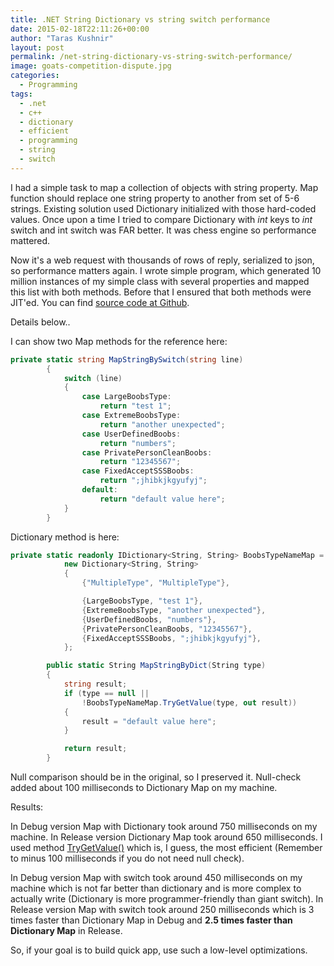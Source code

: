 ```yaml
---
title: .NET String Dictionary vs string switch performance
date: 2015-02-18T22:11:26+00:00
author: "Taras Kushnir"
layout: post
permalink: /net-string-dictionary-vs-string-switch-performance/
image: goats-competition-dispute.jpg
categories:
  - Programming
tags:
  - .net
  - c++
  - dictionary
  - efficient
  - programming
  - string
  - switch
---
```

I had a simple task to map a collection of objects with string property. Map function should replace one string property to another from set of 5-6 strings. Existing solution used Dictionary initialized with those hard-coded values. Once upon a time I tried to compare Dictionary with _int_ keys to _int_ switch and int switch was FAR better. It was chess engine so performance mattered.

Now it's a web request with thousands of rows of reply, serialized to json, so performance matters again. I wrote simple program, which generated 10 million instances of my simple class with several properties and mapped this list with both methods. Before that I ensured that both methods were JIT'ed. You can find <a href="https://github.com/Ribtoks/heap/blob/master/PerformanceTests/StringSwitchTest/StringSwitchTest/Program.cs" target="_blank">source code at Github</a>.

Details below..

<!--more-->

I can show two Map methods for the reference here:

```csharp
private static string MapStringBySwitch(string line)
        {
            switch (line)
            {
                case LargeBoobsType:
                    return "test 1";
                case ExtremeBoobsType:
                    return "another unexpected";
                case UserDefinedBoobs:
                    return "numbers";
                case PrivatePersonCleanBoobs:
                    return "12345567";
                case FixedAcceptSSSBoobs:
                    return ";jhibkjkgyufyj";
                default:
                    return "default value here";
            }
        }
```

Dictionary method is here:

```csharp
private static readonly IDictionary<String, String> BoobsTypeNameMap =
            new Dictionary<String, String>
            {
                {"MultipleType", "MultipleType"},

                {LargeBoobsType, "test 1"},
                {ExtremeBoobsType, "another unexpected"},
                {UserDefinedBoobs, "numbers"},
                {PrivatePersonCleanBoobs, "12345567"},
                {FixedAcceptSSSBoobs, ";jhibkjkgyufyj"},
            };

        public static String MapStringByDict(String type)
        {
            string result;
            if (type == null || 
                !BoobsTypeNameMap.TryGetValue(type, out result))
            {
                result = "default value here";
            }

            return result;
        }
```

Null comparison should be in the original, so I preserved it. Null-check added about 100 milliseconds to Dictionary Map on my machine.

Results:

In Debug version Map with Dictionary took around 750 milliseconds on my machine. In Release version Dictionary Map took around 650 milliseconds. I used method <a href="https://msdn.microsoft.com/en-us/library/bb347013%28v=vs.110%29.aspx" target="_blank">TryGetValue()</a> which is, I guess, the most efficient (Remember to minus 100 milliseconds if you do not need null check).

In Debug version Map with switch took around 450 milliseconds on my machine which is not far better than dictionary and is more complex to actually write (Dictionary is more programmer-friendly than giant switch). In Release version Map with switch took around 250 milliseconds which is 3 times faster than Dictionary Map in Debug and **2.5 times faster than Dictionary Map** in Release.

So, if your goal is to build quick app, use such a low-level optimizations.